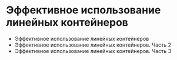 # Эффективное использование линейных контейнеров

 - Эффективное использование линейных контейнеров
 - Эффективное использование линейных контейнеров. Часть 2
 - Эффективное использование линейных контейнеров. Часть 3
 
